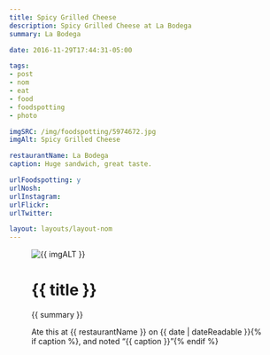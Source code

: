 ```yaml
---
title: Spicy Grilled Cheese
description: Spicy Grilled Cheese at La Bodega
summary: La Bodega

date: 2016-11-29T17:44:31-05:00

tags:
- post
- nom
- eat
- food
- foodspotting
- photo

imgSRC: /img/foodspotting/5974672.jpg
imgAlt: Spicy Grilled Cheese

restaurantName: La Bodega
caption: Huge sandwich, great taste.

urlFoodspotting: y
urlNosh:
urlInstagram:
urlFlickr:
urlTwitter:

layout: layouts/layout-nom
---
```

<figure class="nom">
	<img class="u-photo img-border" src="{{ imgSRC }}" alt="{{ imgALT }}">
	<figcaption>
		<h1 class="title p-name">{{ title }}</h1>
		<p class="summary">{{ summary }}</p>
		<p>Ate this at {{ restaurantName }} on <time class="dt-published" datetime="{{ date | dateIso }}">{{ date | dateReadable }}</time>{% if caption %}, and noted <q class="caption">{{ caption }}</q>{% endif %}
	</figcaption>
</figure>
